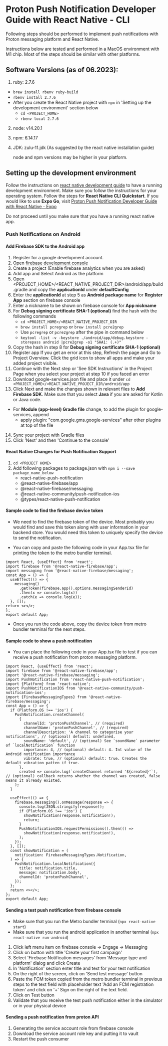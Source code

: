 # Proton Push Notification Developer Guide with React Native - CLI

Following steps should be performed to implement push notifications with Proton messaging platform and React Native.

Instructions below are tested and performed in a MacOS environment with M1 chip. Most of the steps should be similar with other platforms.

## Software Versions (as of 06.2023):

1. ruby: 2.7.6

- `brew install rbenv ruby-build`
- `rbenv install 2.7.6`
- After you create the React Native project with `npx` in 'Setting up the development environment' section below
  - `cd <PROJECT_HOME>`
  - `rbenv local 2.7.6`

2. node: v14.20.1
3. npm: 6.14.17
4. JDK: zulu-11.jdk (As suggested by the react native installation guide)

   node and npm versions may be higher in your platform.

## Setting up the development environment

Follow the instructions on [react native development guide](https://reactnative.dev/docs/environment-setup) to have a running development environment. Make sure you follow the instructions for your operating system. Follow the steps for **React Native CLI Quickstart**. If you would like to use **Expo Go**, visit [Proton Push Notification Developer Guide with React Native - Expo]()

Do not proceed until you make sure that you have a running react native app.

### Push Notifications on Android

#### Add Firebase SDK to the Android app

1. Register for a google development account.
2. Open [firebase development console](https://console.firebase.google.com)
3. Create a project (Enable firebase analytics when you are asked)
4. Add app and Select Android as the platform
5. Open <PROJECT_HOME>/<REACT_NATIVE_PROJECT_DIR>/android/app/build.gradle and copy the **applicationId** under **defaultConfig**
6. Enter the **applicationId** at step 5 as **Android package name** for **Register App** section on firebase console
7. Enter a nickname to be shown on firebase console for **App nickname**
8. For **Debug signing certificate SHA-1 (optional)** find the hash with the following commands
   - `cd <PROJECT_HOME>/<REACT_NATIVE_PROJECT_DIR`
   - `brew install pcregrep` or `brew install pcre2grep`
   - Use `pcregrep` or `pcre2grep` after the pipe in command below
   - `keytool -list -v -keystore ./android/app/debug.keystore -storepass android |pcre2grep -o1 "SHA1: (.+)"`
9. Copy the hash in step 8 for **Debug signing certificate SHA-1 (optional)**
10. Register app
    If you get an error at this step, Refresh the page and Go to Project Overview. Click the grid icon to show all apps and make your added project visible.
11. Continue with the Next step or 'See SDK Instructions' in the Project Page when you select your project at step 10 if you faced an error
12. Download google-services.json file and place it under `cd <PROJECT_HOME>/<REACT_NATIVE_PROJECT_DIR/android/app`
13. Click Next and make the changes shown in relevant files to **Add Firebase SDK**. Make sure that you select **Java** if you are asked for Kotlin or Java code.

- For **Module (app-level) Gradle file** change, to add the plugin for google-services, append
  - apply plugin: "com.google.gms.google-services" after other plugins at top of the file

14. Sync your project with Gradle files
15. Click 'Next' and then 'Continue to the console'

#### React Native Changes for Push Notification Support

1. `cd <PROJECT HOME>`
2. Add following packages to package.json with `npm i --save package_name_below`
   - react-native-push-notification
   - @react-native-firebase/app
   - @react-native-firebase/messaging
   - @react-native-community/push-notification-ios
   - @types/react-native-push-notification

#### Sample code to find the firebase device token

- We need to find the firebase token of the device. Most probably you would find and save this token along with user information in your backend store. You would need this token to uniquely specify the device to send the notification.

- You can copy and paste the following code in your App.tsx file for printing the token to the metro bundler terminal.

```
import React, {useEffect} from 'react';
import firebase from '@react-native-firebase/app';
import messaging from '@react-native-firebase/messaging';
const App = () => {
  useEffect(() => {
    messaging()
      .getToken(firebase.app().options.messagingSenderId)
      .then(x => console.log(x))
      .catch(e => console.log(e));
  }, []);
return <></>;
};
export default App;
```

- Once you run the code above, copy the device token from metro bundler terminal for the next steps.

#### Sample code to show a push notification

- You can place the following code in your App.tsx file to test if you can receive a push notification from proton messaging platform.

```
import React, {useEffect} from 'react';
import firebase from '@react-native-firebase/app';
import '@react-native-firebase/messaging';
import PushNotification from 'react-native-push-notification';
import {Platform} from 'react-native';
import PushNotificationIOS from '@react-native-community/push-notification-ios';
import {FirebaseMessagingTypes} from '@react-native-firebase/messaging';
const App = () => {
  if (Platform.OS !== 'ios') {
    PushNotification.createChannel(
      {
        channelId: 'protonPushChannel', // (required)
        channelName: 'protonPushChannel', // (required)
        channelDescription: 'A channel to categorise your notifications', // (optional) default: undefined.
        soundName: 'default', // (optional) See `soundName` parameter of `localNotification` function
        importance: 4, // (optional) default: 4. Int value of the Android notification importance
        vibrate: true, // (optional) default: true. Creates the default vibration patten if true.
      },
      created => console.log(`createChannel returned '${created}'`), // (optional) callback returns whether the channel was created, false means it already existed.
    );
  }

  useEffect(() => {
    firebase.messaging().onMessage(response => {
      console.log(JSON.stringify(response));
      if (Platform.OS !== 'ios') {
        showNotification(response.notification!);
        return;
      }
      PushNotificationIOS.requestPermissions().then(() =>
        showNotification(response.notification!),
      );
    });
  }, []);
  const showNotification = (
    notification: FirebaseMessagingTypes.Notification,
  ) => {
    PushNotification.localNotification({
      title: notification.title,
      message: notification.body!,
      channelId: 'protonPushChannel',
    });
  };
  return <></>;
};
export default App;
```

#### Sending a test push notification from firebase console

- Make sure that you run the Metro bundler terminal (`npx react-native start`)
- Make sure that you run the android application in another terminal (`npx react-native run-android`)

1. Click left menu item on firebase console -> Engage -> Messaging
2. Click on button with title 'Create your first campaign'
3. Select 'Firebase Notification messages' from 'Message type and platform' dialog and click Create
4. In 'Notification' section enter title and text for your test notification
5. On the right of the screen, click on 'Send test message' button
6. Paste the FCM token copied from the metro bundler terminal in previous steps to the text field with placeholder text 'Add an FCM registration token' and click on '+' Sign on the right of the text field.
7. Click on Test button
8. Validate that you receive the test push notification either in the simulator or in your physical device

#### Sending a push notification from proton API

1. Generating the service account role from firebase console
2. Download the service account role key and putting it to vault
3. Restart the push consumer
